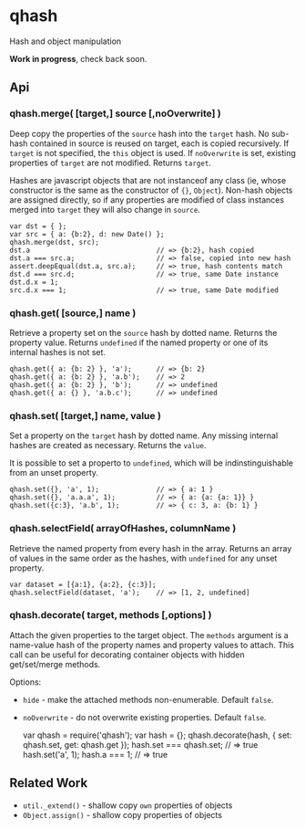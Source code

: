 qhash
================================================================


Hash and object manipulation

**Work in progress**, check back soon.


Api
----------------------------------------------------------------

### qhash.merge( [target,] source [,noOverwrite] )

Deep copy the properties of the `source` hash into the `target` hash.  No sub-hash
contained in source is reused on target, each is copied recursively.  If `target`
is not specified, the `this` object is used.  If `noOverwrite` is set, existing
properties of `target` are not modified.  Returns `target`.

Hashes are javascript objects that are not instanceof any class (ie, whose
constructor is the same as the constructor of `{}`, `Object`).  Non-hash objects
are assigned directly, so if any properties are modified of class instances merged
into `target` they will also change in `source`.

    var dst = { };
    var src = { a: {b:2}, d: new Date() };
    qhash.merge(dst, src);
    dst.a                               // => {b:2}, hash copied
    dst.a === src.a;                    // => false, copied into new hash
    assert.deepEqual(dst.a, src.a);     // => true, hash contents match
    dst.d === src.d;                    // => true, same Date instance
    dst.d.x = 1;
    src.d.x === 1;                      // => true, same Date modified

### qhash.get( [source,] name )

Retrieve a property set on the `source` hash by dotted name.  Returns the property
value.  Returns `undefined` if the named property or one of its internal hashes is
not set.

    qhash.get({ a: {b: 2} }, 'a');      // => {b: 2}
    qhash.get({ a: {b: 2} }, 'a.b');    // => 2
    qhash.get({ a: {b: 2} }, 'b');      // => undefined
    qhash.get({ a: {} }, 'a.b.c');      // => undefined

### qhash.set( [target,] name, value )

Set a property on the `target` hash by dotted name.  Any missing internal hashes
are created as necessary.  Returns the `value`.

It is possible to set a properto to `undefined`, which will be indinstinguishable
from an unset property.

    qhash.set({}, 'a', 1);              // => { a: 1 }
    qhash.set({}, 'a.a.a', 1);          // => { a: {a: {a: 1}} }
    qhash.set({c:3}, 'a.b', 1);         // => { c: 3, a: {b: 1} }

### qhash.selectField( arrayOfHashes, columnName )

Retrieve the named property from every hash in the array.  Returns an array of
values in the same order as the hashes, with `undefined` for any unset property.

    var dataset = [{a:1}, {a:2}, {c:3}];
    qhash.selectField(dataset, 'a');    // => [1, 2, undefined]

### qhash.decorate( target, methods [,options] )

Attach the given properties to the target object.  The `methods` argument is a
name-value hash of the property names and property values to attach.  This call can
be useful for decorating container objects with hidden get/set/merge methods.

Options:
- `hide` - make the attached methods non-enumerable.  Default `false`.
- `noOverwrite` - do not overwrite existing properties.
Default `false`.


    var qhash = require('qhash');
    var hash = {};
    qhash.decorate(hash, { set: qhash.set, get: qhash.get });
    hash.set === qhash.set;             // => true
    hash.set('a', 1);
    hash.a === 1;                       // => true


Related Work
----------------------------------------------------------------

- `util._extend()` - shallow copy `own` properties of objects
- `Object.assign()` - shallow copy properties of objects
